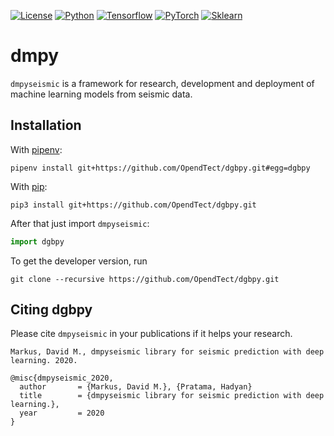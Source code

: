 [![License](https://img.shields.io/github/license/analysiscenter/batchflow.svg)](https://www.apache.org/licenses/LICENSE-2.0)
[![Python](https://img.shields.io/badge/python-3.7-blue.svg)](https://python.org)
[![Tensorflow](https://img.shields.io/badge/Tensorflow-2.1-green.svg)](https://www.tensorflow.org)
[![PyTorch](https://img.shields.io/badge/PyTorch-1.9-red.svg)](https://pytorch.org)
[![Sklearn](https://img.shields.io/badge/Scikitlearn-0.24-blue.svg)](https://scikit-learn.org)

# dmpy

`dmpyseismic` is a framework for research, development and deployment of machine learning models from seismic data.


## Installation

With [pipenv](https://docs.pipenv.org/):

    pipenv install git+https://github.com/OpendTect/dgbpy.git#egg=dgbpy

With [pip](https://pip.pypa.io/en/stable/):

    pip3 install git+https://github.com/OpendTect/dgbpy.git

After that just import `dmpyseismic`:
```python
import dgbpy
```

To get the developer version, run
```
git clone --recursive https://github.com/OpendTect/dgbpy.git
```

## Citing dgbpy

Please cite `dmpyseismic` in your publications if it helps your research.

    Markus, David M., dmpyseismic library for seismic prediction with deep learning. 2020.

```
@misc{dmpyseismic_2020,
  author       = {Markus, David M.}, {Pratama, Hadyan}
  title        = {dmpyseismic library for seismic prediction with deep learning.},
  year         = 2020
}
```
